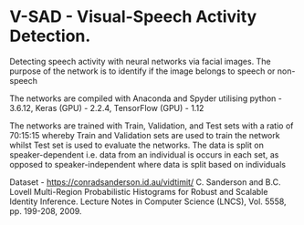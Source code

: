 # V-SAD - Visual-Speech Activity Detection.

Detecting speech activity with neural networks via facial images. The purpose of the network is to identify if the image belongs to speech or non-speech

The networks are compiled with Anaconda and Spyder utilising python - 3.6.12, Keras (GPU) - 2.2.4, TensorFlow (GPU) - 1.12 

The networks are trained with Train, Validation, and Test sets with a ratio of 70:15:15 whereby Train and Validation sets are used to train the network whilst Test set is used to evaluate the networks. The data is split on speaker-dependent i.e. data from an individual is occurs in each set, as opposed to speaker-independent where data is split based on individuals

Dataset - https://conradsanderson.id.au/vidtimit/ 
C. Sanderson and B.C. Lovell
Multi-Region Probabilistic Histograms for Robust and Scalable Identity Inference.
Lecture Notes in Computer Science (LNCS), Vol. 5558, pp. 199-208, 2009.
